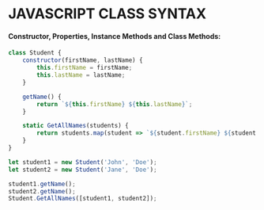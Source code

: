 # JAVASCRIPT CLASS SYNTAX

#### Constructor, Properties, Instance Methods and Class Methods:
```js
class Student {
    constructor(firstName, lastName) {
        this.firstName = firstName;
        this.lastName = lastName; 
    }

    getName() {
        return `${this.firstName} ${this.lastName}`;
    }

    static GetAllNames(students) {
        return students.map(student => `${student.firstName} ${student.lastName}`)
    }
}

let student1 = new Student('John', 'Doe');
let student2 = new Student('Jane', 'Doe');

student1.getName();
student2.getName();
Student.GetAllNames([student1, student2]);
```
